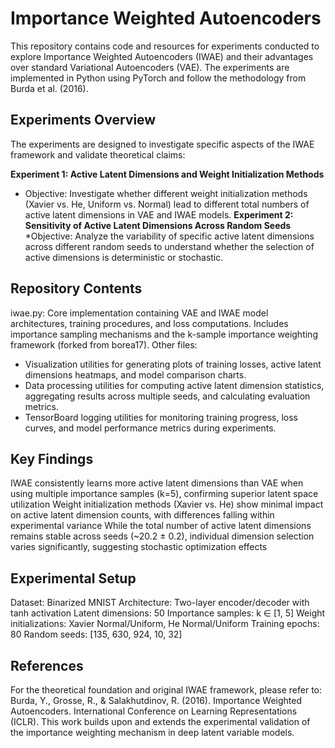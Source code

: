 # Importance Weighted Autoencoders
This repository contains code and resources for experiments conducted to explore Importance Weighted Autoencoders (IWAE) and their advantages over standard Variational Autoencoders (VAE). The experiments are implemented in Python using PyTorch and follow the methodology from Burda et al. (2016).
## Experiments Overview
The experiments are designed to investigate specific aspects of the IWAE framework and validate theoretical claims:

**Experiment 1: Active Latent Dimensions and Weight Initialization Methods**
* Objective: Investigate whether different weight initialization methods (Xavier vs. He, Uniform vs. Normal) lead to different total numbers of active latent dimensions in VAE and IWAE models. 
**Experiment 2: Sensitivity of Active Latent Dimensions Across Random Seeds**
*Objective: Analyze the variability of specific active latent dimensions across different random seeds to understand whether the selection of active dimensions is deterministic or stochastic. 

## Repository Contents

iwae.py: Core implementation containing VAE and IWAE model architectures, training procedures, and loss computations. Includes importance sampling mechanisms and the k-sample importance weighting framework (forked from borea17).
Other files: 
* Visualization utilities for generating plots of training losses, active latent dimensions heatmaps, and model comparison charts.
* Data processing utilities for computing active latent dimension statistics, aggregating results across multiple seeds, and calculating evaluation metrics.
* TensorBoard logging utilities for monitoring training progress, loss curves, and model performance metrics during experiments.

## Key Findings

IWAE consistently learns more active latent dimensions than VAE when using multiple importance samples (k=5), confirming superior latent space utilization
Weight initialization methods (Xavier vs. He) show minimal impact on active latent dimension counts, with differences falling within experimental variance
While the total number of active latent dimensions remains stable across seeds (~20.2 ± 0.2), individual dimension selection varies significantly, suggesting stochastic optimization effects

## Experimental Setup

Dataset: Binarized MNIST
Architecture: Two-layer encoder/decoder with tanh activation
Latent dimensions: 50
Importance samples: k ∈ [1, 5]
Weight initializations: Xavier Normal/Uniform, He Normal/Uniform
Training epochs: 80
Random seeds: [135, 630, 924, 10, 32]

## References
For the theoretical foundation and original IWAE framework, please refer to:
Burda, Y., Grosse, R., & Salakhutdinov, R. (2016). Importance Weighted Autoencoders. International Conference on Learning Representations (ICLR).
This work builds upon and extends the experimental validation of the importance weighting mechanism in deep latent variable models.